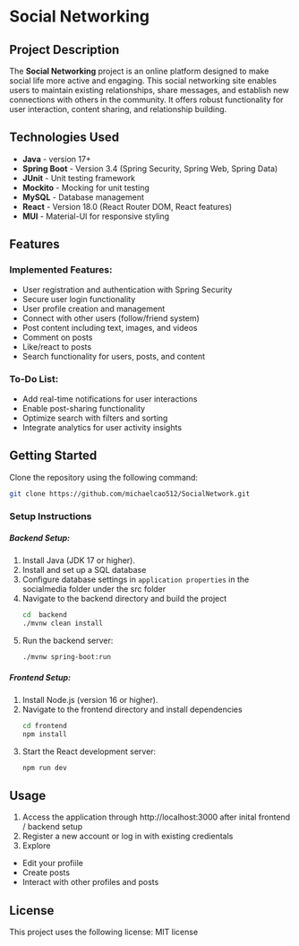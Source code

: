 # Social Networking

## Project Description

The **Social Networking** project is an online platform designed to make social life more active and engaging. This social networking site enables users to maintain existing relationships, share messages, and establish new connections with others in the community. It offers robust functionality for user interaction, content sharing, and relationship building.

## Technologies Used

* **Java** - version 17+
* **Spring Boot** - Version 3.4 (Spring Security, Spring Web, Spring Data)
* **JUnit** - Unit testing framework
* **Mockito** - Mocking for unit testing
* **MySQL** - Database management
* **React** - Version 18.0 (React Router DOM, React features)
* **MUI** - Material-UI for responsive styling

## Features

### Implemented Features:
* User registration and authentication with Spring Security
* Secure user login functionality
* User profile creation and management
* Connect with other users (follow/friend system)
* Post content including text, images, and videos
* Comment on posts
* Like/react to posts
* Search functionality for users, posts, and content

### To-Do List:
* Add real-time notifications for user interactions
* Enable post-sharing functionality
* Optimize search with filters and sorting
* Integrate analytics for user activity insights

## Getting Started

Clone the repository using the following command:  
```bash
git clone https://github.com/michaelcao512/SocialNetwork.git
```

### Setup Instructions

##### Backend Setup:
1. Install Java (JDK 17 or higher).
2. Install and set up a SQL database
3. Configure database settings in `application properties` in the socialmedia folder under the src folder
4. Navigate to the backend directory and build the project
   ```bash
   cd  backend
   ./mvnw clean install
   ```
5. Run the backend server:
   ```bash
   ./mvnw spring-boot:run
   ```
##### Frontend Setup:
1. Install Node.js (version 16 or higher).
2. Navigate to the frontend directory and install dependencies
   ```bash
   cd frontend
   npm install
   ```
3. Start the React development server:
   ```bash
   npm run dev
   ```

## Usage
1. Access the application through http://localhost:3000 after inital frontend / backend setup
2. Register a new account or log in with existing credientals
3. Explore
  * Edit your profiile
  * Create posts
  * Interact with other profiles and posts

## License
This project uses the following license: MIT license

   
